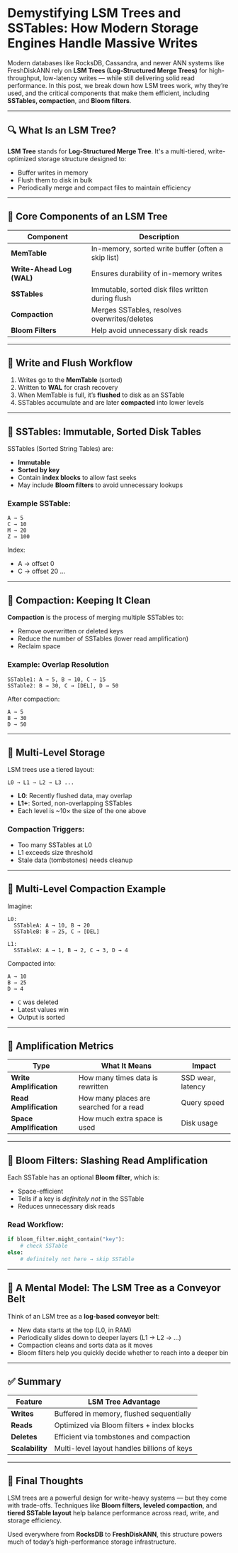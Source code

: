 # Demystifying LSM Trees and SSTables: How Modern Storage Engines Handle Massive Writes

Modern databases like RocksDB, Cassandra, and newer ANN systems like FreshDiskANN rely on **LSM Trees (Log-Structured Merge Trees)** for high-throughput, low-latency writes — while still delivering solid read performance. In this post, we break down how LSM trees work, why they’re used, and the critical components that make them efficient, including **SSTables, compaction**, and **Bloom filters**.

---

## 🔍 What Is an LSM Tree?

**LSM Tree** stands for **Log-Structured Merge Tree**. It's a multi-tiered, write-optimized storage structure designed to:

* Buffer writes in memory
* Flush them to disk in bulk
* Periodically merge and compact files to maintain efficiency

---

## 🧱 Core Components of an LSM Tree

| Component                 | Description                                        |
| ------------------------- | -------------------------------------------------- |
| **MemTable**              | In-memory, sorted write buffer (often a skip list) |
| **Write-Ahead Log (WAL)** | Ensures durability of in-memory writes             |
| **SSTables**              | Immutable, sorted disk files written during flush  |
| **Compaction**            | Merges SSTables, resolves overwrites/deletes       |
| **Bloom Filters**         | Help avoid unnecessary disk reads                  |

---

## 🔀 Write and Flush Workflow

1. Writes go to the **MemTable** (sorted)
2. Written to **WAL** for crash recovery
3. When MemTable is full, it’s **flushed** to disk as an SSTable
4. SSTables accumulate and are later **compacted** into lower levels

---

## 🧸 SSTables: Immutable, Sorted Disk Tables

SSTables (Sorted String Tables) are:

* **Immutable**
* **Sorted by key**
* Contain **index blocks** to allow fast seeks
* May include **Bloom filters** to avoid unnecessary lookups

### Example SSTable:

```
A → 5  
C → 10  
M → 20  
Z → 100
```

Index:

* A → offset 0
* C → offset 20
  ...

---

## 🧠 Compaction: Keeping It Clean

**Compaction** is the process of merging multiple SSTables to:

* Remove overwritten or deleted keys
* Reduce the number of SSTables (lower read amplification)
* Reclaim space

### Example: Overlap Resolution

```
SSTable1: A → 5, B → 10, C → 15  
SSTable2: B → 30, C → [DEL], D → 50
```

After compaction:

```
A → 5  
B → 30  
D → 50
```

---

## 🧱 Multi-Level Storage

LSM trees use a tiered layout:

```
L0 → L1 → L2 → L3 ...
```

* **L0**: Recently flushed data, may overlap
* **L1+**: Sorted, non-overlapping SSTables
* Each level is \~10× the size of the one above

### Compaction Triggers:

* Too many SSTables at L0
* L1 exceeds size threshold
* Stale data (tombstones) needs cleanup

---

## 🔀 Multi-Level Compaction Example

Imagine:

```
L0:
  SSTableA: A → 10, B → 20  
  SSTableB: B → 25, C → [DEL]

L1:
  SSTableX: A → 1, B → 2, C → 3, D → 4
```

Compacted into:

```
A → 10  
B → 25  
D → 4
```

* `C` was deleted
* Latest values win
* Output is sorted

---

## 🌟 Amplification Metrics

| Type                    | What It Means                           | Impact            |
| ----------------------- | --------------------------------------- | ----------------- |
| **Write Amplification** | How many times data is rewritten        | SSD wear, latency |
| **Read Amplification**  | How many places are searched for a read | Query speed       |
| **Space Amplification** | How much extra space is used            | Disk usage        |

---

## 🌸 Bloom Filters: Slashing Read Amplification

Each SSTable has an optional **Bloom filter**, which is:

* Space-efficient
* Tells if a key is *definitely not* in the SSTable
* Reduces unnecessary disk reads

### Read Workflow:

```python
if bloom_filter.might_contain("key"):
    # check SSTable
else:
    # definitely not here → skip SSTable
```

---

## 🧠 A Mental Model: The LSM Tree as a Conveyor Belt

Think of an LSM tree as a **log-based conveyor belt**:

* New data starts at the top (L0, in RAM)
* Periodically slides down to deeper layers (L1 → L2 → ...)
* Compaction cleans and sorts data as it moves
* Bloom filters help you quickly decide whether to reach into a deeper bin

---

## ✅ Summary

| Feature         | LSM Tree Advantage                          |
| --------------- | ------------------------------------------- |
| **Writes**      | Buffered in memory, flushed sequentially    |
| **Reads**       | Optimized via Bloom filters + index blocks  |
| **Deletes**     | Efficient via tombstones and compaction     |
| **Scalability** | Multi-level layout handles billions of keys |

---

## 🐚 Final Thoughts

LSM trees are a powerful design for write-heavy systems — but they come with trade-offs. Techniques like **Bloom filters, leveled compaction**, and **tiered SSTable layout** help balance performance across read, write, and storage efficiency.

Used everywhere from **RocksDB** to **FreshDiskANN**, this structure powers much of today’s high-performance storage infrastructure.
